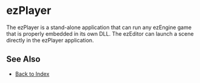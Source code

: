 # ezPlayer

<!-- PAGE IS TODO -->

The ezPlayer is a stand-alone application that can run any ezEngine game that is properly embedded in its own DLL. The ezEditor can launch a scene directly in the ezPlayer application.

## See Also

* [Back to Index](../index.md)
